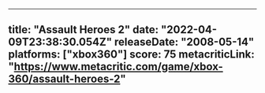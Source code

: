 
---
title: "Assault Heroes 2"
date: "2022-04-09T23:38:30.054Z"
releaseDate: "2008-05-14"
platforms: ["xbox360"]
score: 75
metacriticLink: "https://www.metacritic.com/game/xbox-360/assault-heroes-2"
---
